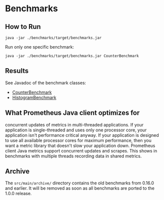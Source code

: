 # Benchmarks

## How to Run

```shell
java -jar ./benchmarks/target/benchmarks.jar
```

Run only one specific benchmark:

```shell
java -jar ./benchmarks/target/benchmarks.jar CounterBenchmark
```

## Results

See Javadoc of the benchmark classes:

- [CounterBenchmark](https://github.com/prometheus/client_java/blob/1.0.x/benchmarks/src/main/java/io/prometheus/metrics/benchmarks/CounterBenchmark.java) <!-- editorconfig-checker-disable-line -->
- [HistogramBenchmark](https://github.com/prometheus/client_java/blob/1.0.x/benchmarks/src/main/java/io/prometheus/metrics/benchmarks/HistogramBenchmark.java) <!-- editorconfig-checker-disable-line -->

## What Prometheus Java client optimizes for

concurrent updates of metrics in multi-threaded applications.
If your application is single-threaded and uses only one processor core, your application isn't
performance critical anyway.
If your application is designed to use all available processor cores for maximum performance, then
you want a metric library that doesn't slow your
application down.
Prometheus client Java metrics support concurrent updates and scrapes. This shows in benchmarks with
multiple threads recording data in shared
metrics.

## Archive

The `src/main/archive/` directory contains the old benchmarks from 0.16.0 and earlier. It will be
removed as soon as all benchmarks are ported to the 1.0.0 release.
